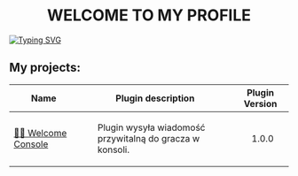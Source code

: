 <h1 align="center">WELCOME TO MY PROFILE</h1>

[![Typing SVG](https://readme-typing-svg.demolab.com?font=Poppins&size=23&pause=1000&color=0A4CB1&center=true&vCenter=true&width=1000&lines=Sourcepawn+Developer;I'm+learning+new+things)](https://github.com/vHaQi)

## My projects:
| Name                                                                                                    | Plugin description                                                                                     | Plugin Version                                                                                                                                                                                                                                                                                 |
| ------------------------------------------------------------------------------------------------------- | ---------------------------------------------------------------------------------------------- | ---------------------------------------------------------------------------------------------------------------------------------------------------------------------------------------------------------------------------------------------------------------------------------------------------- |
| [👋🏻 Welcome Console](https://github.com/vHaQi/CS-GO-Welcome-Console)                                        | <ul>Plugin wysyła wiadomość przywitalną do gracza w konsoli.</ul>                                            | <ul>1.0.0</ul>                                                                                                                                                                                |
